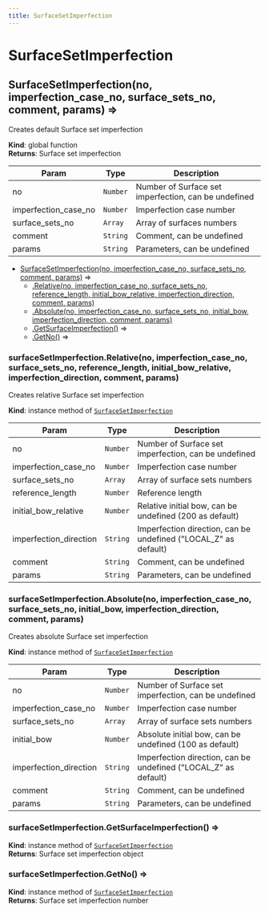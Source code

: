 ```yaml
---
title: SurfaceSetImperfection
---
```


# SurfaceSetImperfection

<a name="SurfaceSetImperfection"></a>

## SurfaceSetImperfection(no, imperfection_case_no, surface_sets_no, comment, params) ⇒
Creates default Surface set imperfection

**Kind**: global function  
**Returns**: Surface set imperfection  

| Param | Type | Description |
| --- | --- | --- |
| no | <code>Number</code> | Number of Surface set imperfection, can be undefined |
| imperfection_case_no | <code>Number</code> | Imperfection case number |
| surface_sets_no | <code>Array</code> | Array of surfaces numbers |
| comment | <code>String</code> | Comment, can be undefined |
| params | <code>String</code> | Parameters, can be undefined |


* [SurfaceSetImperfection(no, imperfection_case_no, surface_sets_no, comment, params)](#SurfaceSetImperfection) ⇒
    * [.Relative(no, imperfection_case_no, surface_sets_no, reference_length, initial_bow_relative, imperfection_direction, comment, params)](#SurfaceSetImperfection+Relative)
    * [.Absolute(no, imperfection_case_no, surface_sets_no, initial_bow, imperfection_direction, comment, params)](#SurfaceSetImperfection+Absolute)
    * [.GetSurfaceImperfection()](#SurfaceSetImperfection+GetSurfaceImperfection) ⇒
    * [.GetNo()](#SurfaceSetImperfection+GetNo) ⇒

<a name="SurfaceSetImperfection+Relative"></a>

### surfaceSetImperfection.Relative(no, imperfection_case_no, surface_sets_no, reference_length, initial_bow_relative, imperfection_direction, comment, params)
Creates relative Surface set imperfection

**Kind**: instance method of [<code>SurfaceSetImperfection</code>](#SurfaceSetImperfection)  

| Param | Type | Description |
| --- | --- | --- |
| no | <code>Number</code> | Number of Surface set imperfection, can be undefined |
| imperfection_case_no | <code>Number</code> | Imperfection case number |
| surface_sets_no | <code>Array</code> | Array of surface sets numbers |
| reference_length | <code>Number</code> | Reference length |
| initial_bow_relative | <code>Number</code> | Relative initial bow, can be undefined (200 as default) |
| imperfection_direction | <code>String</code> | Imperfection direction, can be undefined ("LOCAL_Z" as default) |
| comment | <code>String</code> | Comment, can be undefined |
| params | <code>String</code> | Parameters, can be undefined |

<a name="SurfaceSetImperfection+Absolute"></a>

### surfaceSetImperfection.Absolute(no, imperfection_case_no, surface_sets_no, initial_bow, imperfection_direction, comment, params)
Creates absolute Surface set imperfection

**Kind**: instance method of [<code>SurfaceSetImperfection</code>](#SurfaceSetImperfection)  

| Param | Type | Description |
| --- | --- | --- |
| no | <code>Number</code> | Number of Surface set imperfection, can be undefined |
| imperfection_case_no | <code>Number</code> | Imperfection case number |
| surface_sets_no | <code>Array</code> | Array of surface sets numbers |
| initial_bow | <code>Number</code> | Absolute initial bow, can be undefined (100 as default) |
| imperfection_direction | <code>String</code> | Imperfection direction, can be undefined ("LOCAL_Z" as default) |
| comment | <code>String</code> | Comment, can be undefined |
| params | <code>String</code> | Parameters, can be undefined |

<a name="SurfaceSetImperfection+GetSurfaceImperfection"></a>

### surfaceSetImperfection.GetSurfaceImperfection() ⇒
**Kind**: instance method of [<code>SurfaceSetImperfection</code>](#SurfaceSetImperfection)  
**Returns**: Surface set imperfection object  
<a name="SurfaceSetImperfection+GetNo"></a>

### surfaceSetImperfection.GetNo() ⇒
**Kind**: instance method of [<code>SurfaceSetImperfection</code>](#SurfaceSetImperfection)  
**Returns**: Surface set imperfection number  
